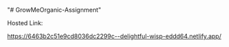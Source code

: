 "# GrowMeOrganic-Assignment" 

Hosted Link:

https://6463b2c51e9cd8036dc2299c--delightful-wisp-eddd64.netlify.app/
